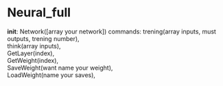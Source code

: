 # Neural_full
__init__:
Network([array your network])
commands:
trening(array inputs, must outputs, trening number),  
think(array inputs),  
GetLayer(index),  
GetWeight(index),  
SaveWeight(want name your weight),  
LoadWeight(name your saves),  
